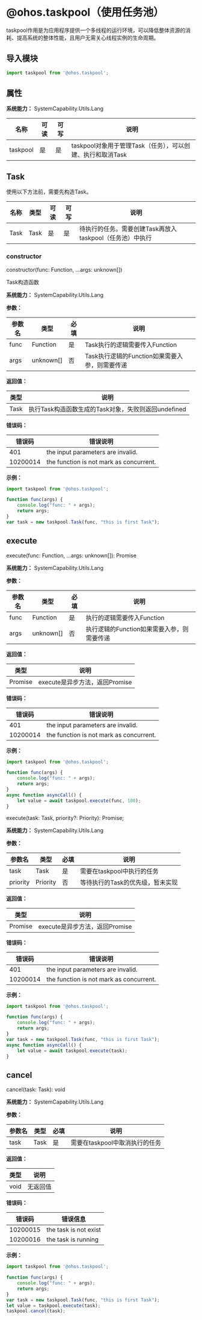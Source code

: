 # @ohos.taskpool（使用任务池）

taskpool作用是为应用程序提供一个多线程的运行环境，可以降低整体资源的消耗、提高系统的整体性能，且用户无需关心线程实例的生命周期。

## 导入模块

```js
import taskpool from '@ohos.taskpool';
```

## 属性

**系统能力：** SystemCapability.Utils.Lang

| 名称     | 可读 | 可写 | 说明                                                       |
| -------- | ---- | ---- | ---------------------------------------------------------- |
| taskpool | 是   | 是   | taskpool对象用于管理Task（任务），可以创建、执行和取消Task |

## Task

使用以下方法前，需要先构造Task。

| 名称 | 类型 | 可读 | 可写 | 说明                                                     |
| ---- | ---- | ---- | ---- | -------------------------------------------------------- |
| Task | Task | 是   | 是   | 待执行的任务。需要创建Task再放入taskpool（任务池）中执行 |

### constructor

constructor(func: Function, ...args: unknown[])

Task构造函数

**系统能力：** SystemCapability.Utils.Lang

**参数：**

| 参数名 | 类型      | 必填 | 说明                                           |
| ------ | --------- | ---- | ---------------------------------------------- |
| func   | Function  | 是   | Task执行的逻辑需要传入Function                 |
| args   | unknown[] | 否   | Task执行逻辑的Function如果需要入参，则需要传递 |

**返回值：**

| 类型 | 说明                                                |
| ---- | --------------------------------------------------- |
| Task | 执行Task构造函数生成的Task对象，失败则返回undefined |

**错误码：**

| 错误码   | 错误说明                                |
| -------- | --------------------------------------- |
| 401      | the input parameters are invalid.       |
| 10200014 | the function is not mark as concurrent. |

**示例：**

```js
import taskpool from '@ohos.taskpool';

function func(args) {
    console.log("func: " + args);
    return args;
}
var task = new taskpool.Task(func, "this is first Task");
```



## execute

execute(func: Function, ...args: unknown[]): Promise<unknown>

**系统能力：** SystemCapability.Utils.Lang

**参数：**

| 参数名 | 类型      | 必填 | 说明                                       |
| ------ | --------- | ---- | ------------------------------------------ |
| func   | Function  | 是   | 执行的逻辑需要传入Function                 |
| args   | unknown[] | 否   | 执行逻辑的Function如果需要入参，则需要传递 |

**返回值：**

| 类型             | 说明                           |
| ---------------- | ------------------------------ |
| Promise<unknown> | execute是异步方法，返回Promise |

**错误码：**

| 错误码   | 错误说明                                |
| -------- | --------------------------------------- |
| 401      | the input parameters are invalid.       |
| 10200014 | the function is not mark as concurrent. |

**示例：**

```js
import taskpool from '@ohos.taskpool';

function func(args) {
    console.log("func: " + args);
    return args;
}
async function asyncCall() {
    let value = await taskpool.execute(func, 100);
}
```



execute(task: Task, priority?: Priority): Promise<unknown>;

**系统能力：** SystemCapability.Utils.Lang

**参数：**

| 参数名   | 类型     | 必填 | 说明                             |
| -------- | -------- | ---- | -------------------------------- |
| task     | Task     | 是   | 需要在taskpool中执行的任务       |
| priority | Priority | 否   | 等待执行的Task的优先级，暂未实现 |

**返回值：**

| 类型             | 说明                           |
| ---------------- | ------------------------------ |
| Promise<unknown> | execute是异步方法，返回Promise |

**错误码：**

| 错误码   | 错误说明                                |
| -------- | --------------------------------------- |
| 401      | the input parameters are invalid.       |
| 10200014 | the function is not mark as concurrent. |

**示例：**

```js
import taskpool from '@ohos.taskpool';

function func(args) {
    console.log("func: " + args);
    return args;
}
var task = new taskpool.Task(func, "this is first Task");
async function asyncCall() {
    let value = await taskpool.execute(task);
}
```



## cancel

cancel(task: Task): void

**系统能力：** SystemCapability.Utils.Lang

**参数：**

| 参数名 | 类型 | 必填 | 说明                           |
| ------ | ---- | ---- | ------------------------------ |
| task   | Task | 是   | 需要在taskpool中取消执行的任务 |

**返回值：**

| 类型 | 说明     |
| ---- | -------- |
| void | 无返回值 |

**错误码：**

| 错误码   | 错误信息              |
| -------- | --------------------- |
| 10200015 | the task is not exist |
| 10200016 | the task is running   |

**示例：**

```js
import taskpool from '@ohos.taskpool';

function func(args) {
    console.log("func: " + args);
    return args;
}
var task = new taskpool.Task(func, "this is first Task");
let value = taskpool.execute(task);
taskpool.cancel(task);
```